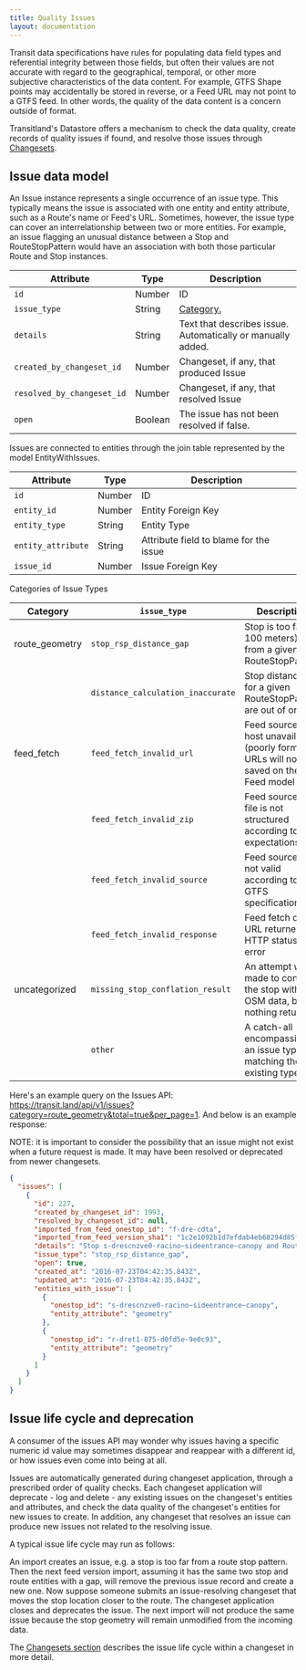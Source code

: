 ```yaml
---
title: Quality Issues
layout: documentation
---
```


<script src="https://cdn.rawgit.com/knsv/mermaid/0.3.5/dist/mermaid.full.js"></script>

Transit data specifications have rules for populating data field types and referential integrity between those fields,
but often their values are not accurate with regard to the geographical, temporal, or other more subjective characteristics of the data content. For example, GTFS Shape points may accidentally be stored in reverse, or a Feed URL may not point to a GTFS feed. In other words, the quality of the data content is a concern outside of format.

Transitland's Datastore offers a mechanism to check the data quality, create records of quality issues if found, and resolve those issues through [Changesets](changesets.html).


## Issue data model

An Issue instance represents a single occurrence of an issue type. This typically means the issue is
associated with one entity and entity attribute, such as a Route's name or Feed's URL. Sometimes, however, the issue type can cover an interrelationship between two or more entities. For example, an issue flagging an unusual distance between a Stop and RouteStopPattern would have an association with both those particular Route and Stop instances.

| Attribute | Type | Description |
|-----------|------|---------|
| `id`      | Number | ID |
| `issue_type` | String | [Category.](#issue_types) |
| `details` | String | Text that describes issue. Automatically or manually added. |
| `created_by_changeset_id` | Number | Changeset, if any, that produced Issue |
| `resolved_by_changeset_id` | Number | Changeset, if any, that resolved Issue |
| `open` | Boolean | The issue has not been resolved if false. |

Issues are connected to entities through the join table represented by the model EntityWithIssues.

| Attribute | Type | Description |
|-----------|------|---------|
| `id`      | Number | ID |
| `entity_id` | Number | Entity Foreign Key |
| `entity_type` | String | Entity Type |
| `entity_attribute` | String | Attribute field to blame for the issue |
| `issue_id` | Number | Issue Foreign Key |

<a name="issue_types">Categories of Issue Types</a>

| Category | `issue_type` | Description |
|--------|--------------|-------------|
| route_geometry | `stop_rsp_distance_gap` | Stop is too far (> 100 meters) from a given RouteStopPattern |
| | `distance_calculation_inaccurate` | Stop distances for a given RouteStopPattern are out of order |
| feed_fetch | `feed_fetch_invalid_url` | Feed source URL host unavailable (poorly formatted URLs will not be saved on the Feed model ) |
| | `feed_fetch_invalid_zip` | Feed source zip file is not structured according to expectations |
| | `feed_fetch_invalid_source` | Feed source is not valid according to the GTFS specification |
| | `feed_fetch_invalid_response` | Feed fetch on URL returned an HTTP status error |
| uncategorized | `missing_stop_conflation_result` | An attempt was made to conflate the stop with OSM data, but nothing returned. |
| | `other`| A catch-all encompassing an issue type not matching the existing types. |

Here's an example query on the Issues API: https://transit.land/api/v1/issues?category=route_geometry&total=true&per_page=1.
And below is an example response:

NOTE: it is important to consider the possibility that an issue might not exist when a future request is made.
It may have been resolved or deprecated from newer changesets.

```json
{
  "issues": [
    {
      "id": 227,
      "created_by_changeset_id": 1993,
      "resolved_by_changeset_id": null,
      "imported_from_feed_onestop_id": "f-dre-cdta",
      "imported_from_feed_version_sha1": "1c2e1092b1d7efdab4eb68294d85fce8cc08f506",
      "details": "Stop s-drescnzve0-racino~sideentrance~canopy and RouteStopPattern r-dret1-875-d0fd5e-9e0c93 too far apart.",
      "issue_type": "stop_rsp_distance_gap",
      "open": true,
      "created_at": "2016-07-23T04:42:35.843Z",
      "updated_at": "2016-07-23T04:42:35.843Z",
      "entities_with_issue": [
        {
          "onestop_id": "s-drescnzve0-racino~sideentrance~canopy",
          "entity_attribute": "geometry"
        },
        {
          "onestop_id": "r-dret1-875-d0fd5e-9e0c93",
          "entity_attribute": "geometry"
        }
      ]
    }
  ]
}
```

## Issue life cycle and deprecation

A consumer of the issues API may wonder why issues having a specific numeric id value may sometimes disappear and reappear with a different id, or how issues even come into being at all.

Issues are automatically generated during changeset application, through a prescribed order of quality checks. Each changeset application will deprecate - log and delete - any existing issues on the changeset's entities and attributes, and check the data quality of the changeset's entities for new issues to create. In addition, any changeset that resolves an issue can produce new issues not related to the resolving issue.

A typical issue life cycle may run as follows:  

An import creates an issue, e.g. a stop is too far from a route stop pattern. Then the next feed version import, assuming it has the same two stop and route entities with a gap, will remove the previous issue record and create a new one. Now suppose someone submits an issue-resolving changeset that moves the stop location closer to the route. The changeset application closes and deprecates the issue. The next import will not produce the same issue because the stop geometry will remain unmodified from the incoming data.     

The [Changesets section](changesets.html) describes the issue life cycle within a changeset in more detail.

